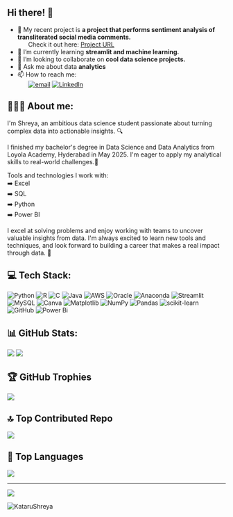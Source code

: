 ## Hi there! 👋 

- 🔭 My recent project is **a project that performs sentiment analysis of transliterated social media comments.**<br/>
  ⠀⠀ Check it out here: [Project URL](https://github.com/KataruShreya/Sentiment-Analysis-of-Transliterated-Social-Media-Comments-using-Python)
- 🌱 I’m currently learning **streamlit and machine learning.**
- 👯 I’m looking to collaborate on **cool data science projects.**
- 💬 Ask me about data **analytics**
- 📫 How to reach me:<br/>
⠀⠀ [![email](https://img.shields.io/badge/Email-D14836?logo=gmail&logoColor=white)](mailto:katarushreya1729@gmail.com) [![LinkedIn](https://img.shields.io/badge/LinkedIn-%230077B5.svg?logo=linkedin&logoColor=white)](https://linkedin.com/in/https://www.linkedin.com/in/shreyakataru)


## 👩🏻‍💻 About me: 

I'm Shreya, an ambitious data science student passionate about turning complex data into actionable insights. 🔍

I finished my bachelor's degree in Data Science and Data Analytics from Loyola Academy, Hyderabad in May 2025. I'm eager to apply my analytical skills to real-world challenges.🎯

Tools and technologies I work with:<br/>
➡️ Excel<br/>
➡️ SQL<br/>
➡️ Python<br/>
➡️ Power BI<br/>

I excel at solving problems and enjoy working with teams to uncover valuable insights from data. I'm always excited to learn new tools and techniques, and look forward to building a career that makes a real impact through data. 🚀

## 💻 Tech Stack:
![Python](https://img.shields.io/badge/python-3670A0?style=for-the-badge&logo=python&logoColor=ffdd54) ![R](https://img.shields.io/badge/r-%23276DC3.svg?style=for-the-badge&logo=r&logoColor=white) ![C](https://img.shields.io/badge/c-%2300599C.svg?style=for-the-badge&logo=c&logoColor=white) ![Java](https://img.shields.io/badge/java-%23ED8B00.svg?style=for-the-badge&logo=openjdk&logoColor=white) ![AWS](https://img.shields.io/badge/AWS-%23FF9900.svg?style=for-the-badge&logo=amazon-aws&logoColor=white) ![Oracle](https://img.shields.io/badge/Oracle-F80000?style=for-the-badge&logo=oracle&logoColor=white) ![Anaconda](https://img.shields.io/badge/Anaconda-%2344A833.svg?style=for-the-badge&logo=anaconda&logoColor=white) ![Streamlit](https://img.shields.io/badge/Streamlit-%23FE4B4B.svg?style=for-the-badge&logo=streamlit&logoColor=white) ![MySQL](https://img.shields.io/badge/mysql-4479A1.svg?style=for-the-badge&logo=mysql&logoColor=white) ![Canva](https://img.shields.io/badge/Canva-%2300C4CC.svg?style=for-the-badge&logo=Canva&logoColor=white) ![Matplotlib](https://img.shields.io/badge/Matplotlib-%23ffffff.svg?style=for-the-badge&logo=Matplotlib&logoColor=black) ![NumPy](https://img.shields.io/badge/numpy-%23013243.svg?style=for-the-badge&logo=numpy&logoColor=white) ![Pandas](https://img.shields.io/badge/pandas-%23150458.svg?style=for-the-badge&logo=pandas&logoColor=white) ![scikit-learn](https://img.shields.io/badge/scikit--learn-%23F7931E.svg?style=for-the-badge&logo=scikit-learn&logoColor=white) ![GitHub](https://img.shields.io/badge/github-%23121011.svg?style=for-the-badge&logo=github&logoColor=white) ![Power Bi](https://img.shields.io/badge/power_bi-F2C811?style=for-the-badge&logo=powerbi&logoColor=black)

## 📊 GitHub Stats:
![](https://github-readme-stats.vercel.app/api?username=KataruShreya&theme=highcontrast&hide_border=false&include_all_commits=true&count_private=false) ![](https://github-readme-streak-stats.herokuapp.com/?user=KataruShreya&theme=highcontrast&hide_border=false)<br/>

## 🏆 GitHub Trophies
![](https://github-profile-trophy.vercel.app/?username=KataruShreya&theme=monokai&no-frame=false&no-bg=false&margin-w=4)

## 🔝 Top Contributed Repo
![](https://github-contributor-stats.vercel.app/api?username=KataruShreya&limit=5&theme=dark&combine_all_yearly_contributions=true)

## 🤖 Top Languages
![](https://github-readme-stats.vercel.app/api/top-langs/?username=KataruShreya&theme=highcontrast&hide_border=false&include_all_commits=true&count_private=false&layout=compact)

---
[![](https://visitcount.itsvg.in/api?id=KataruShreya&icon=1&color=0)](https://visitcount.itsvg.in)

<p align="left">
  <img src="https://komarev.com/ghpvc/?username=KataruShreya&label=Profile%20views&color=0e75b6&style=flat" alt="KataruShreya" />
</p>
<!-- Proudly created with GPRM ( https://gprm.itsvg.in ) -->

